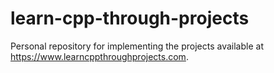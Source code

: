 # learn-cpp-through-projects
Personal repository for implementing the projects available at https://www.learncppthroughprojects.com.

